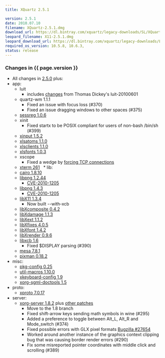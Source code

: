 ```yaml
---
title: XQuartz 2.5.1

version: 2.5.1
date: 2010.07.10
filename: XQuartz-2.5.1.dmg
download_url: https://dl.bintray.com/xquartz/legacy-downloads/SL/XQuartz-2.5.1.dmg
leopard_filename: X11-2.5.1.dmg
leopard_download_url: https://dl.bintray.com/xquartz/legacy-downloads/Leopard/X11-2.5.1.dmg
required_os_version: 10.5.8, 10.6.3,
status: release
---
```


### Changes in {{ page.version }} ###
  * All changes in [2.5.0](XQuartz-2.5.0.html) plus:
  * app:
    * luit
      * includes [changes](http://cgit.freedesktop.org/xorg/app/luit/commit/?id=fddfe30c3ff91c83d0484b136e7673764e555555) from Thomas Dickey's luit-20100601
    * quartz-wm 1.1.1
      * Fixed an issue with focus loss (#370)
      * Fixed an issue dragging windows to other spaces (#375)
    * [sessreg 1.0.6](http://lists.freedesktop.org/archives/xorg-announce/2010-June/001322.html)
    * xinit
      * Fixed startx to be POSIX compliant for users of non-bash /bin/sh (#399)
    * [xinput 1.5.2](http://lists.freedesktop.org/archives/xorg-announce/2010-June/001323.html)
    * [xlsatoms 1.1.0](http://lists.freedesktop.org/archives/xorg-announce/2010-June/001320.html)
    * [xlsclients 1.1.0](http://lists.freedesktop.org/archives/xorg-announce/2010-June/001319.html)
    * [xlsfonts 1.0.3](http://lists.freedesktop.org/archives/xorg-announce/2010-June/001330.html)
    * xscope
      * Fixed a wedge by [forcing TCP connections](http://cgit.freedesktop.org/xorg/app/xscope/commit/?id=344db0911e1e2447abe210b5684269a2a0daf04c)
    * [xterm 261](http://lists.freedesktop.org/archives/xorg/2010-June/050607.html)
  * lib:
    * [cairo 1.8.10](http://www.cairographics.org/news/cairo-1.8.10)
    * [libpng 1.2.44](ftp://ftp.simplesystems.org/pub/libpng/png/src/libpng-1.2.44-README.txt)
      * [CVE-2010-1205](http://cve.mitre.org/cgi-bin/cvename.cgi?name=CVE-2010-1205)
    * [libpng 1.4.3](ftp://ftp.simplesystems.org/pub/libpng/png/src/libpng-1.4.3-README.txt)
      * [CVE-2010-1205](http://cve.mitre.org/cgi-bin/cvename.cgi?name=CVE-2010-1205)
    * [libX11 1.3.4](http://lists.freedesktop.org/archives/xorg-announce/2010-June/001318.html)
      * Now built --with-xcb
    * [libXcomposite 0.4.2](http://lists.freedesktop.org/archives/xorg-announce/2010-June/001324.html)
    * [libXdamage 1.1.3](http://lists.freedesktop.org/archives/xorg-announce/2010-June/001325.html)
    * [libXext 1.1.2](http://lists.freedesktop.org/archives/xorg-announce/2010-June/001321.html)
    * [libXfixes 4.0.5](http://lists.freedesktop.org/archives/xorg-announce/2010-June/001328.html)
    * [libXfont 1.4.2](http://lists.freedesktop.org/archives/xorg-announce/2010-June/001336.html)
    * [libXrender 0.9.6](http://lists.freedesktop.org/archives/xorg-announce/2010-June/001327.html)
    * [libxcb 1.6](http://lists.freedesktop.org/archives/xorg-announce/2010-April/001299.html)
      * Fixed $DISPLAY parsing (#390)
    * [mesa 7.8.1](http://www.mesa3d.org/relnotes-7.8.1.html)
    * [pixman 0.18.2](http://lists.freedesktop.org/archives/xorg-announce/2010-May/001312.html)
  * misc:
    * [pkg-config 0.25](http://lists.freedesktop.org/archives/pkg-config/2010-May/000596.html)
    * [util-macros 1.10.0](http://lists.freedesktop.org/archives/xorg-announce/2010-June/001340.html)
    * [xkeyboard-config 1.9](http://lists.freedesktop.org/archives/xorg-announce/2010-May/001315.html)
    * [xorg-sgml-doctools 1.5](http://lists.freedesktop.org/archives/xorg-announce/2010-June/001338.html)
  * proto:
    * [xproto 7.0.17](http://lists.freedesktop.org/archives/xorg-announce/2010-May/001313.html)
  * server:
    * [xorg-server 1.8.2](http://lists.freedesktop.org/archives/xorg-announce/2010-June/001342.html) plus [other patches](https://github.com/XQuartz/xorg-server/commits/XQuartz-2.5.1)
      * Move to the 1.8 branch
      * Fixed shift-arrow keys sending math symbols in wine (#295)
      * Added a preference to toggle between Alt_L, Alt_R and Mode_switch (#374)
      * Fixed possible errors with GLX pixel formats [Bugzilla #27654](https://bugs.freedesktop.org/show_bug.cgi?id=27654)
      * Worked around another instance of the graphics context clipping bug that was causing border render errors (#290)
      * Fix some misreported pointer coordinates with middle click and scrolling (#389)

